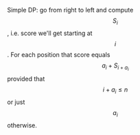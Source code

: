 Simple DP: go from right to left and compute $$S_i$$, i.e. score we'll get starting at $$i$$.  For each position that score equals $$a_i + S_{i + a_i}$$ provided that $$i + a_i \le n$$ or just $$a_i$$ otherwise.
